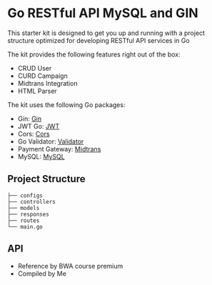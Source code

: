 # Go RESTful API MySQL and GIN

This starter kit is designed to get you up and running with a project structure optimized for developing
RESTful API services in Go

The kit provides the following features right out of the box:

* CRUD User
* CURD Campaign
* Midtrans Integration
* HTML Parser
 
The kit uses the following Go packages:

* Gin: [Gin](https://github.com/gin-gonic/gin)
* JWT Go: [JWT](github.com/dgrijalva/jwt-go)
* Cors: [Cors](github.com/gin-contrib/cors)
* Go Validator: [Validator](github.com/go-playground/validator)
* Payment Gateway: [Midtrans](github.com/veritrans/go-midtrans)
* MySQL: [MySQL](https://github.com/go-gorm/mysql)

## Project Structure
```
├── configs
├── controllers
├── models
├── responses
├── routes
└── main.go
```

## API

- Reference by BWA course premium
- Compiled by Me